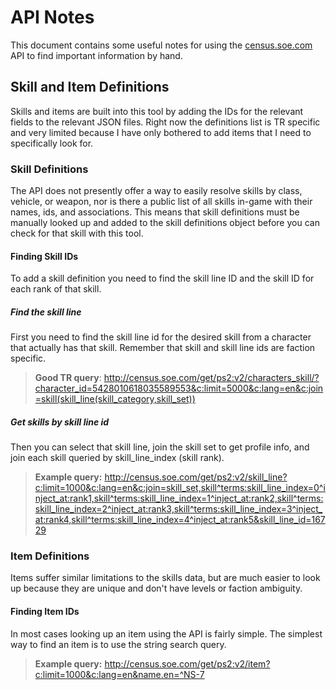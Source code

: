 # API Notes

This document contains some useful notes for using the [census.soe.com](https://census.soe.com/) API to find important information by hand.

## Skill and Item Definitions

Skills and items are built into this tool by adding the IDs for the relevant fields to the relevant JSON files. Right now the definitions list is TR specific and very limited because I have only bothered to add items that I need to specifically look for.

### Skill Definitions

The API does not presently offer a way to easily resolve skills by class, vehicle, or weapon, nor is there a public list of all skills in-game with their names, ids, and associations. This means that skill definitions must be manually looked up and added to the skill definitions object before you can check for that skill with this tool.

#### Finding Skill IDs

To add a skill definition you need to find the skill line ID and the skill ID for each rank of that skill.

##### Find the skill line

First you need to find the skill line id for the desired skill from a character that actually has that skill. Remember that skill and skill line ids are faction specific.

> **Good TR query**: http://census.soe.com/get/ps2:v2/characters_skill/?character_id=5428010618035589553&c:limit=5000&c:lang=en&c:join=skill(skill_line(skill_category,skill_set))

##### Get skills by skill line id

Then you can select that skill line, join the skill set to get profile info, and join each skill queried by skill_line_index (skill rank).

> **Example query:** http://census.soe.com/get/ps2:v2/skill_line?c:limit=1000&c:lang=en&c:join=skill_set,skill^terms:skill_line_index=0^inject_at:rank1,skill^terms:skill_line_index=1^inject_at:rank2,skill^terms:skill_line_index=2^inject_at:rank3,skill^terms:skill_line_index=3^inject_at:rank4,skill^terms:skill_line_index=4^inject_at:rank5&skill_line_id=16729

### Item Definitions

Items suffer similar limitations to the skills data, but are much easier to look up because they are unique and don't have levels or faction ambiguity.

#### Finding Item IDs

In most cases looking up an item using the API is fairly simple. The simplest way to find an item is to use the string search query.

> **Example query:** http://census.soe.com/get/ps2:v2/item?c:limit=1000&c:lang=en&name.en=^NS-7
